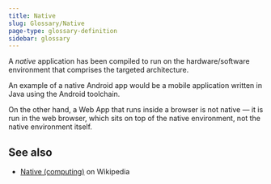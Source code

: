 ```yaml
---
title: Native
slug: Glossary/Native
page-type: glossary-definition
sidebar: glossary
---
```


A _native_ application has been compiled to run on the hardware/software environment that comprises the targeted architecture.

An example of a native Android app would be a mobile application written in Java using the Android toolchain.

On the other hand, a Web App that runs inside a browser is not native — it is run in the web browser, which sits on top of the native environment, not the native environment itself.

## See also

- [Native (computing)](<https://en.wikipedia.org/wiki/Native_(computing)>) on Wikipedia
